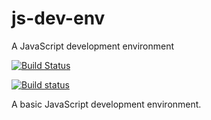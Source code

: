 # js-dev-env

A JavaScript development environment

[![Build Status](https://travis-ci.org/jaredwilli/js-dev-env.svg?branch=master)](https://travis-ci.org/jaredwilli/js-dev-env)

[![Build status](https://ci.appveyor.com/api/projects/status/57svljcplb0vqnrh?svg=true)](https://ci.appveyor.com/project/jaredwilli/js-dev-env)


A basic JavaScript development environment.
